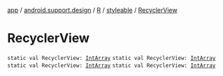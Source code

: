 [app](../../../index.md) / [android.support.design](../../index.md) / [R](../index.md) / [styleable](index.md) / [RecyclerView](.)

# RecyclerView

`static val RecyclerView: `[`IntArray`](https://kotlinlang.org/api/latest/jvm/stdlib/kotlin/-int-array/index.html)
`static val RecyclerView: `[`IntArray`](https://kotlinlang.org/api/latest/jvm/stdlib/kotlin/-int-array/index.html)
`static val RecyclerView: `[`IntArray`](https://kotlinlang.org/api/latest/jvm/stdlib/kotlin/-int-array/index.html)
`static val RecyclerView: `[`IntArray`](https://kotlinlang.org/api/latest/jvm/stdlib/kotlin/-int-array/index.html)